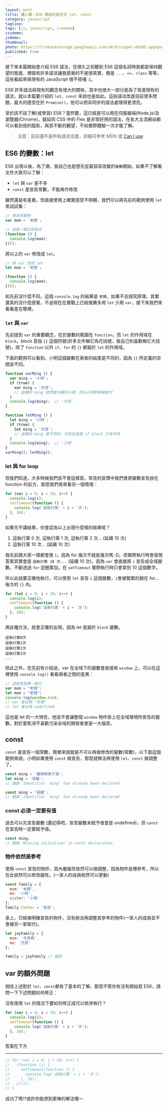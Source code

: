 ```yaml
---
layout: post
title: 鐵人賽：ES6 開始的新生活 let, const
category: javascript
tagline:
tags: [js, javascript, ironman]
cssdemo:
jsdemo:
thumbnail:
photo: https://firebasestorage.googleapis.com/v0/b/casper-de5d5.appspot.com/o/images%2Fblog%2F201712%2F18_ironman_cover_17.png?alt=media&token=c2f9dfdc-35cc-4657-9ba7-b45388e126ff 
published: true
---
```


接下來本篇開始會介紹 ES6 語法，在很久之前聽到 ES6 這個名詞時我都是保持觀望的態度，裡面有許多語法讓我感覺的不是很真實，像是 `...`、`=>`、`class` 等等，這些看起來與現有的 JavaScript 很不搭嘎 :(。

ES6 許多語法與現有的觀念有很大的關係，其中也很大一部分是為了改進現有的語法，就以本篇要介紹的 `let`、`const` 來說也是如此。這些語法改進目前很多問題，最大的感受在於 `Promise()`，他可以把非同步的語法處理得更漂亮。

至於該不該了解(或學習) ES6？當然要，這已經是可以用在伺服器端(Node.js)及瀏覽器(Chrome)，就如同 CSS 中的 Flex 是非常好用的語法，在各大主流網站都可以看到他的蹤影，與其不斷的觀望，不如實際體驗一次才能了解。

> 注意：目前還不是所有語法支援，詳細可參考 MDN 或 [Can I use](https://caniuse.com/#feat=promises)

## ES6 的變數：let

ES6 出現以後，為了潮，我自己也是想先從最容易改變的`變數`開始，如果不了解看文件大致可以了解：

- `let` 與 `var` 差不多
- `const` 是宣告常數，不能再作修改

雖然還是有差異，但直接使用上確實感受不明顯，我們可以將先前的範例使用 `let` 來試試看：

```js
// 原本的範例
var mom = '老媽';

// 這是一個立即函式
(function () {
  console.log(mom);
})();
```

將以上的 `var` 修改成 `let`。

```js
// 將 var 改成 let
let mom = '老媽';

(function () {
  console.log(mom);
})();
```

和先前沒什麼不同，這個 `console.log` 的結果是 `老媽`，如果不去探究原理，其實還真的沒什麼感覺，不過現在在實戰上已經推薦多用 `let` 少用 `var`，接下來我們來看看差在哪裡。

### `let` 與 `var`

先前提到 `var` 的重要觀念，在於變數的範圍在 `function`，而 `let` 的作用域在 `block`，block 意指 `{}` 這個符號(許多文件稱它為花括號，我自己則喜歡稱它大括號)，除了 `function` 以外 `if`、`for` 的 `{}` 都屬於 `let` 的作用域。

下面的範例可以看到，小明這個變數在兩者的結尾是不同的，因為 `{}` 所定義的空間並不同。

```js
function varMing () {
  var ming = '小明';
  if (true) {
    var ming = '杰哥';  
    // 這裡的 ming 依然是外層的小明，所以小明即將被取代
  }
  console.log(ming);  // '杰哥'
}

function letMing () {
  let ming = '小明';
  if (true) {
    let ming = '杰哥';  
    // 這裡的 ming 是不同的，只有在這個 if block 才有作用
  }
  console.log(ming);  // '小明'
}
varMing(); letMing();
```

### let 與 for loop

但我們知道，大多時候我們並不會這樣寫，常見的習慣中我們會將變數宣告放在 function 的前方，那麼我們再來看另一個情境：

```js
for (var i = 0; i < 10; i++) {
  console.log(i);
  setTimeout(function () {
    console.log('這執行第' + i + '次');
  }, 10);
}
```

如果先不講結果，你會認為以上出現什麼樣的結果呢？

1. 這執行第 0 次, 這執行第 1 次, 這執行第 2 次... (延續 10 次)
2. 這執行第 10 次... (延續 10 次)

我先前跟大家一樣都會猜 `1`，因為 for 幾次不就是幾次嗎 :D。但實際執行時會發現答案其實會是 `這執行第 10 次...` (延續 10 次)，因為 `var` 會直接將 `i` 宣告成全域變數，不斷透過 `for` 迴圈累加，在 `setTimeout` 實際執行時只會拿到 10 這個數字。

所以此段要正確地執行，可以使用 `let` 宣告 `i` 這個變數，`i`會被緊緊的鎖在 for... 後方的 `{}` 內。

```js
for (let i = 0; i < 10; i++) {
  console.log(i);
  setTimeout(function () {
    console.log('這執行第' + i + '次');
  }, 10);
}
```

用此種方法，就會正確的出現，因為 let 是屬於 `block` 變數。

```
這執行第0次
這執行第1次
這執行第2次
這執行第3次
...
```

除此之外，在先前有介紹過，var 在全域下的變數會直接再 `window` 上，可以在這裡使用 `console.log()` 看看兩者之間的差異：

```js
// 這段宣告擇一執行
var mom = "老媽";
let mom = "老媽";
console.log(window.mom);
// var 會出現 "老媽"
// let 會出現 undefined
```

這也是 let 的一大特性，他並不會讓整個 `window` 物件掛上在全域環境所宣告的變數，對於愛乾淨不喜歡污染全域的開發者會是一大福音。

## const

`const` 是宣告一個常數，簡單來說就是不可以再做修改的變數(常數)，以下面這個範例來說，小明如果使用 `const` 做宣告，那麼就無法再使用 `let`、`const` 做調整了。 

```js
const ming = '鐵錚錚男子漢';
let ming = '弱雞';
// 錯誤：Identifier 'ming' has already been declared

const ming = '弱雞';
// 錯誤：Identifier 'ming' has already been declared
```

### const 必須一定要有值

過去可以先宣告變數 (還記得吧，宣告變數未賦予值會是 undefined)，但 `const` 在宣告時一定要賦予值。

```js
const ming;
// 錯誤：Missing initializer in const declaration
```

### 物件依然是參考

使用 `const` 宣告的物件，其內層屬性依然可以做調整，因為物件是傳參考，所以在此依然可以修改屬性。(一家人的成員依然可以更動)
```js
const family = {
  mom: '老媽',
  me: '小明',
  sister: '小橙'
};
family.father = '爸爸';
```

承上，已經被明確宣告的物件，沒有辦法再調整其參考的物件(一家人的成員並不會被另一家取代)。

```js
let jayFamily = {
  mom: '杰哥媽',
  me: '杰哥'
};

family = jayFamily // 錯誤
```

## var 的額外問題

相信上述對於 `let`、`const`都有了基本的了解，那麼不管你有沒有開始寫 ES6，請問一下下述問題如何修正：

沒有使用 `let` 的情況下要如何修正成可以依序執行？

```js
for (var i = 0; i < 10; i++) {
  console.log(i);
  setTimeout(function () {
    console.log('這執行第' + i + '次');
  }, 10);
}
```

答案在下方

---
```js
// for (var i = 0; i < 10; i++) {
//   (function (j) {
//     setTimeout(function () {
//       console.log('這執行第' + j + '次');
//     }, 10);
//   })(i);
// }
```

成功了嗎!?或許你能想到更棒的解法喔～